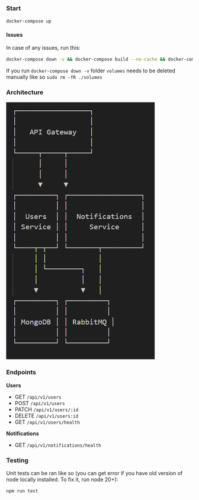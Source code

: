 ### Start
```bash
docker-compose up
```

#### Issues

In case of any issues, run this:

```bash
docker-compose down -v && docker-compose build --no-cache && docker-compose up
```

If you run `docker-compose down -v` folder `volumes` needs to be deleted manually like so `sudo rm -fR ./volumes`

### Architecture

![alt text](architecture.png)

### Endpoints

**Users**
- GET `/api/v1/users`
- POST `/api/v1/users`
- PATCH `/api/v1/users/:id`
- DELETE `/api/v1/users:id`
- GET `/api/v1/users/health`

**Notifications**
- GET `/api/v1/notifications/health`

### Testing
Unit tests can be ran like so (you can get error if you have old version of node locally installed. To fix it, run node 20+):

```bash
npm run test
```
